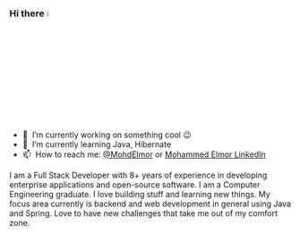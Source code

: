 ### Hi there <a href="https://www.linkedin.com/in/mohammedelmor/"><img src="https://media.giphy.com/media/hvRJCLFzcasrR4ia7z/giphy.gif" width="5%"></a>

- 🔭 &nbsp;I’m currently working on something cool :wink:
- 🌱 &nbsp;I’m currently learning Java, Hibernate
- 📫 &nbsp;How to reach me: [@MohdElmor](https://twitter.com/MohdElmor) or <a rel="me" href="https://www.linkedin.com/in/mohammedelmor">Mohammed Elmor LinkedIn</a>


I am a Full Stack Developer with 8+ years of experience in developing enterprise applications and open-source software.
I am a Computer Engineering graduate. I love building stuff and learning new things. My focus area currently is backend and web development in general using Java and Spring. Love to have new challenges that take me out of my comfort zone.


